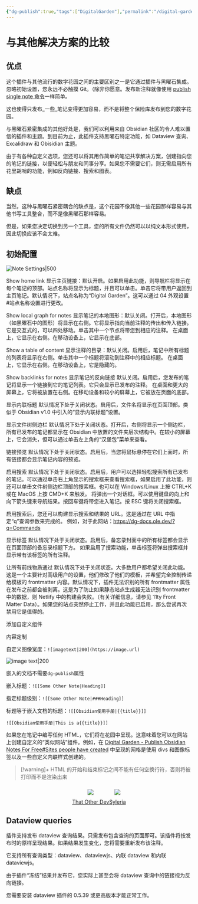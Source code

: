```yaml
---
{"dg-publish":true,"tags":["DigitalGarden"],"permalink":"/digital-garden/","dgPassFrontmatter":true}
---
```



# 与其他解决方案的比较

## 优点

这个插件与其他流行的数字花园之间的主要区别之一是它通过插件与黑曜石集成。忽略初始设置，您永远不必触摸 Git。（除非你愿意。发布新注释就像使用 [publish single note 命令](https://dg-docs.ole.dev/getting-started/02-commands/#publish-single-note)一样简单。

这也使得只发布_一些_笔记变得更加容易，而不是将整个保险库发布到您的数字花园。

与黑曜石紧密集成的其他好处是，我们可以利用来自 Obsidian 社区的令人难以置信的插件和主题。到目前为止，此插件支持黑曜石特定功能，如 Dataview 查询、Excalidraw 和 Obisidian 主题。

由于有各种自定义选项，您还可以将其用作简单的笔记共享解决方案，创建指向您的笔记的链接，以便轻松与朋友和同事分享。如果您不需要它们，则无需启用所有花里胡哨的功能，例如反向链接、搜索和图表。

## 缺点

当然，这种与黑曜石紧密耦合的缺点是，这个花园不像其他一些花园那样容易与其他书写工具整合，而不是像黑曜石那样容易。

但是，如果您决定切换到另一个工具，您的所有文件仍然可以以纯文本形式使用，因此切换应该不会太难。

## 初始配置

![Note Settings|500](https://dg-docs.ole.dev/img/user/img/CleanShot%202022-11-09%20at%2021.38.15@2x.png)

Show home link
显示主页链接：默认开启。如果启用此功能，则导航栏将显示在每个笔记的顶部。站点名称将显示为标题，并且可以单击。单击它将带用户返回到主页笔记。默认情况下，站点名称为“Digital Garden”。这可以通过 04 外观设置#站点名称设置进行更改。

Show local graph for notes
显示笔记的本地图形：默认关闭。打开后，本地图形（如黑曜石中的图形）将显示在右侧。它将显示指向当前注释的传出和传入链接。它是交互式的，可以四处移动。单击其中一个节点将带您到相应的注释。
在桌面上，它显示在右侧。在移动设备上，它显示在底部。

Show a table of content
显示注释的目录：默认关闭。启用后，笔记中所有标题的列表将显示在右侧。单击其中一个标题将滚动到注释中的相应标题。
在桌面上，它显示在右侧。在移动设备上，它是隐藏的。

Show backlinks for notes
显示笔记的反向链接
默认关闭。启用后，您发布的笔记将显示一个链接到它的笔记列表。它只会显示已发布的注释。
在桌面和更大的屏幕上，它将被放置在右侧。在移动设备和较小的屏幕上，它被放在页面的底部。

显示内联标题
默认情况下处于关闭状态。启用后，文件名将显示在页面顶部。类似于 Obsidian v1.0 中引入的“显示内联标题”设置。

显示文件树侧边栏
默认情况下处于关闭状态。打开后，右侧将显示一个侧边栏，所有已发布的笔记都显示在 Obsidian 中放置的文件夹层次结构中。在较小的屏幕上，它会消失，但可以通过单击左上角的“汉堡包”菜单来查看。

链接预览
默认情况下处于关闭状态。启用后，当您将鼠标悬停在它们上面时，所有链接都会显示笔记内容的预览。

启用搜索
默认情况下处于关闭状态。启用后，用户可以选择轻松搜索所有已发布的笔记。可以通过单击右上角显示的搜索框来查看搜索框，如果启用了此功能，则还可以单击文件树侧边栏顶部的搜索框。也可以在 Windows/Linux 上按 CTRL+K 或在 MacOS 上按 CMD+K 来触发。
将弹出一个对话框。可以使用键盘的向上和向下箭头键来导航结果。按回车键将带您进入笔记。按 ESC 键将关闭搜索框。

启用搜索后，您还可以构建显示搜索和结果的 URL。这是通过在 URL 中指定“q”查询参数来完成的。
例如，对于此网站：https://dg-docs.ole.dev/?q=Commands

显示标签
默认情况下处于关闭状态。启用后，备忘录封面中的所有标签都会显示在页面顶部的备忘录标题下方。
如果启用了搜索功能，单击标签将弹出搜索框并显示带有该标签的所有注释。

让所有前线物质通过
默认情况下处于关闭状态。大多数用户都希望关闭此功能。这是一个主要针对高级用户的设置，他们修改了他们的模板，并希望完全控制传递给模板的 frontmatter 内容。默认情况下，插件无法识别的所有 frontmatter 属性在发布之前都会被剥离。这是为了防止如果静态站点生成器无法识别 frontmatter 中的数据，则 Netlify 中的构建会失败。（有关详细信息，请参见 11ty Front Matter Data）。如果您的站点突然停止工作，并且此功能已启用，那么尝试再次禁用它是值得的。

添加自定义组件

内容定制

自定义图像宽度：`![imagetext|200](https://image.url)`

![image text|200](https://imgur.la/images/2024/08/08/image.png)

嵌入的文档不需要`dg-publish`属性

嵌入标题：`![[Some Other Note|Heading]]`

指定标题级别：`![[Some Other Note|###Heading]]`

标题等于嵌入文档的标题：`![[Obsidian使用手册|{{title}}]]`

`![[Obsidian使用手册|This is a{{title}}]]`


如果您在笔记中编写任何 HTML，它们将在花园中呈现。这意味着您可以在网站上创建自定义的“类似网站”组件。例如，在 [Digital Garden - Publish Obsidian Notes For Free#Sites people have created](https://dg-docs.ole.dev/#sites-people-have-created) 中呈现的网格是使用 divs 和图像标签以及一些自定义内联样式创建的。

> [!warning]+
> HTML 的开始和结束标记之间不能有任何空换行符，否则将被打印而不是渲染出来

<div style="display: flex; flex-wrap: wrap; align-items: center; justify-content: center;"> <div style="display: flex; flex-direction: column; justify-content: center;align-items:center;"> <img style="padding: 10px" src="https://res.cloudinary.com/dix4ngy25/image/upload/c_scale,r_8,w_300/v1668068263/dgdocs/CleanShot_2022-11-10_at_09.17.28_2x.png"/> <a href="https://notes.thatother.dev/">That Other Dev</a> </div> <div style="display: flex; flex-direction: column; justify-content: center;align-items: center"> <img style="padding: 10px" src="https://res.cloudinary.com/dix4ngy25/image/upload/c_scale,r_8,w_300/v1668068103/dgdocs/CleanShot_2022-11-10_at_09.14.47_2x.png"/> <a href="https://syleria.netlify.app/">Syleria</a> </div> </div>

## Dataview queries

插件支持发布 dataview 查询结果。只需发布包含查询的页面即可。该插件将按发布时的原样呈现结果。如果结果发生变化，您将需要重新发布该注释。

它支持所有查询类型：dataview、dataviewjs、内联 dataview 和内联 dataviewjs。

由于插件“冻结”结果并发布它，您实际上甚至会将 dataview 查询中的链接视为反向链接。

您需要安装 dataview 插件的 0.5.39 或更高版本才能正常工作。